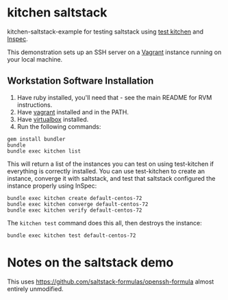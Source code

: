 # kitchen saltstack

kitchen-saltstack-example for testing saltstack using [test kitchen][kitchen] and [Inspec][inspec].

This demonstration sets up an SSH server on a [Vagrant](https://www.vagrantup.com/) instance running on your local machine.

## Workstation Software Installation

1. Have ruby installed, you'll need that - see the main README for RVM instructions.
2. Have [vagrant](https://www.vagrantup.com/downloads.html) installed and in the PATH.
3. Have [virtualbox](https://www.virtualbox.org/wiki/Downloads) installed.
2. Run the following commands:

```
gem install bundler
bundle
bundle exec kitchen list
```

This will return a list of the instances you can test on using test-kitchen if everything is correctly installed. You can use test-kitchen to create an instance, converge it with saltstack, and test that saltstack configured the instance properly using InSpec:

```
bundle exec kitchen create default-centos-72
bundle exec kitchen converge default-centos-72
bundle exec kitchen verify default-centos-72
```

The `kitchen test` command does this all, then destroys the instance:

```
bundle exec kitchen test default-centos-72
```

[kitchen]: http://kitchen.ci
[inspec]: http://github.com/chef/inspec

# Notes on the saltstack demo

This uses https://github.com/saltstack-formulas/openssh-formula almost entirely unmodified.
